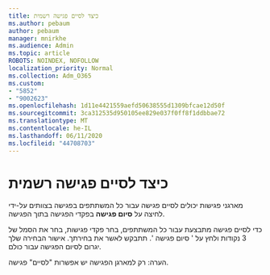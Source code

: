 ```yaml
---
title: כיצד לסיים פגישה רשמית
ms.author: pebaum
author: pebaum
manager: mnirkhe
ms.audience: Admin
ms.topic: article
ROBOTS: NOINDEX, NOFOLLOW
localization_priority: Normal
ms.collection: Adm_O365
ms.custom:
- "5852"
- "9002623"
ms.openlocfilehash: 1d11e4421559aefd50638555d1309bfcae12d50f
ms.sourcegitcommit: 3ca312535d950105ee829e037f0ff8f1ddbbae72
ms.translationtype: MT
ms.contentlocale: he-IL
ms.lasthandoff: 06/11/2020
ms.locfileid: "44708703"
---
```

# <a name="how-to-formally-end-a-meeting"></a>כיצד לסיים פגישה רשמית

מארגני פגישות יכולים לסיים פגישה עבור כל המשתתפים בפגישה בצוותים על-ידי לחיצה על **סיום פגישה** בפקדי הפגישה בתוך הפגישה.  

כדי לסיים פגישה מתבצעת עבור כל המשתתפים, בחר פקדי פגישות, בחר את הסמל של 3 נקודות ולחץ על ' סיום פגישה '. תתבקש לאשר את בחירתך. אישור הבחירה שלך יגרום לסיום הפגישה עבור כולם.

הערה: רק למארגן הפגישה יש אפשרות "לסיים" פגישה.